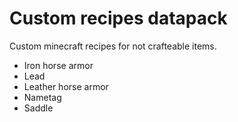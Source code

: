 # Custom recipes datapack

Custom minecraft recipes for not crafteable items.

- Iron horse armor
- Lead
- Leather horse armor
- Nametag
- Saddle
